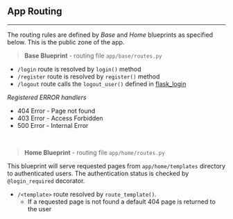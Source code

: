 ## App Routing
---

The routing rules are defined by *Base* and *Home* blueprints as specified below. This is the public zone of the app.

> **Base Blueprint** - routing file `app/base/routes.py`

- `/login` route is resolved by `login()` method
- `/register` route is resolved by `register()` method
- `/logout` route calls the `logout_user()` defined in [flask_login](https://flask-login.readthedocs.io/en/latest/)

*Registered ERROR handlers*

- 404 Error - Page not found
- 403 Error - Access Forbidden
- 500 Error - Internal Error

<br />

> **Home Blueprint** - routing file `app/home/routes.py`

This blueprint will serve requested pages from `app/home/templates` directory to authenticated users. 
The authentication status is checked by `@login_required` decorator.

- `/<template>` route resolved by `route_template()`.
    - If a requested page is not found a default 404 page is returned to the user

<br />
